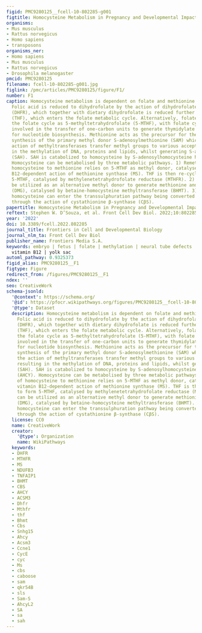 ```yaml
---
figid: PMC9280125__fcell-10-802285-g001
figtitle: Homocysteine Metabolism in Pregnancy and Developmental Impacts
organisms:
- Mus musculus
- Rattus norvegicus
- Homo sapiens
- transposons
organisms_ner:
- Homo sapiens
- Mus musculus
- Rattus norvegicus
- Drosophila melanogaster
pmcid: PMC9280125
filename: fcell-10-802285-g001.jpg
figlink: /pmc/articles/PMC9280125/figure/F1/
number: F1
caption: Homocysteine metabolism is dependent on folate and methionine metabolism.
  Folic acid is reduced to dihydrofolate by the action of dihydrofolate reductase
  (DHFR), which together with dietary dihydrofolate is reduced further to tetrahydrofolate
  (THF), which enters the folate metabolic cycle. Alternatively, folate may enter
  the folate cycle as 5-methyltetrahydrofolate (5-MTHF), with folate cycle metabolism
  involved in the transfer of one-carbon units to generate thymidylate and purines
  for nucleotide biosynthesis. Methionine acts as the precursor for the ATP-dependent
  synthesis of the primary methyl donor S-adenosylmethionine (SAM) which through the
  action of methyltransferases transfer methyl groups to various acceptors (R-) resulting
  in the methylation of DNA, proteins and lipids, whilst generating S-adenosylhomocysteine
  (SAH). SAH is catabolized to homocysteine by S-adenosylhomocysteine hydrolase (AHCY).
  Homocysteine can be metabolised by three metabolic pathways. 1) Remethylation of
  homocysteine to methionine relies on 5-MTHF as methyl donor, catalysed by the vitamin
  B12-dependent action of methionine synthase (MS). THF is then re-cycled to form
  5-MTHF, catalysed by methylenetetrahydrofolate reductase (MTHFR). 2) Betaine can
  be utilized as an alternative methyl donor to generate methionine and dimethylglycine
  (DMG), catalysed by betaine-homocysteine methyltransferase (BHMT). 3) Alternatively,
  homocysteine can enter the transsulphuration pathway being converted to cysteine
  through the action of cystathionine β-synthase (CβS).
papertitle: Homocysteine Metabolism in Pregnancy and Developmental Impacts.
reftext: Stephen W. D’Souza, et al. Front Cell Dev Biol. 2022;10:802285.
year: '2022'
doi: 10.3389/fcell.2022.802285
journal_title: Frontiers in Cell and Developmental Biology
journal_nlm_ta: Front Cell Dev Biol
publisher_name: Frontiers Media S.A.
keywords: embryo | fetus | folate | methylation | neural tube defects | placenta |
  vitamin B12 | yolk sac
automl_pathway: 0.9325373
figid_alias: PMC9280125__F1
figtype: Figure
redirect_from: /figures/PMC9280125__F1
ndex: ''
seo: CreativeWork
schema-jsonld:
  '@context': https://schema.org/
  '@id': https://pfocr.wikipathways.org/figures/PMC9280125__fcell-10-802285-g001.html
  '@type': Dataset
  description: Homocysteine metabolism is dependent on folate and methionine metabolism.
    Folic acid is reduced to dihydrofolate by the action of dihydrofolate reductase
    (DHFR), which together with dietary dihydrofolate is reduced further to tetrahydrofolate
    (THF), which enters the folate metabolic cycle. Alternatively, folate may enter
    the folate cycle as 5-methyltetrahydrofolate (5-MTHF), with folate cycle metabolism
    involved in the transfer of one-carbon units to generate thymidylate and purines
    for nucleotide biosynthesis. Methionine acts as the precursor for the ATP-dependent
    synthesis of the primary methyl donor S-adenosylmethionine (SAM) which through
    the action of methyltransferases transfer methyl groups to various acceptors (R-)
    resulting in the methylation of DNA, proteins and lipids, whilst generating S-adenosylhomocysteine
    (SAH). SAH is catabolized to homocysteine by S-adenosylhomocysteine hydrolase
    (AHCY). Homocysteine can be metabolised by three metabolic pathways. 1) Remethylation
    of homocysteine to methionine relies on 5-MTHF as methyl donor, catalysed by the
    vitamin B12-dependent action of methionine synthase (MS). THF is then re-cycled
    to form 5-MTHF, catalysed by methylenetetrahydrofolate reductase (MTHFR). 2) Betaine
    can be utilized as an alternative methyl donor to generate methionine and dimethylglycine
    (DMG), catalysed by betaine-homocysteine methyltransferase (BHMT). 3) Alternatively,
    homocysteine can enter the transsulphuration pathway being converted to cysteine
    through the action of cystathionine β-synthase (CβS).
  license: CC0
  name: CreativeWork
  creator:
    '@type': Organization
    name: WikiPathways
  keywords:
  - DHFR
  - MTHFR
  - MS
  - NDUFB3
  - TNFAIP1
  - BHMT
  - CBS
  - AHCY
  - ACSM3
  - Dhfr
  - Mthfr
  - thf
  - Bhmt
  - Cbs
  - Snhg15
  - Ahcy
  - Acsm3
  - Ccne1
  - CycE
  - cyc
  - Ms
  - cbs
  - caboose
  - sam
  - qkr54B
  - sls
  - Sam-S
  - AhcyL2
  - SA
  - sa
  - sah
---
```

